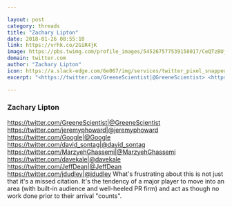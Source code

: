 ```yaml
---

layout: post
category: threads
title: "Zachary Lipton"
date: 2018-01-26 08:55:10
link: https://vrhk.co/2GiR4jK
image: https://pbs.twimg.com/profile_images/545267577539158017/CeQTzBUj_normal.jpeg
domain: twitter.com
author: "Zachary Lipton"
icon: https://a.slack-edge.com/6e067/img/services/twitter_pixel_snapped_32.png
excerpt: "<https://twitter.com/GreeneScientist|@GreeneScientist> <https://twitter.com/jeremyphoward|@jeremyphoward> <https://twitter.com/Google|@Google> <https://twitter.com/david_sontag|@david_sontag> <https://twitter.com/MarzyehGhassemi|@MarzyehGhassemi> <https://twitter.com/davekale|@davekale> <https://twitter.com/JeffDean|@JeffDean> <https://twitter.com/jdudley|@jdudley> What's frustrating about this is not just that it's a missed citation. It's the tendency of a major player to move into an area (with built-in audience and well-heeled PR firm) and act as though no work done prior to their arrival \"counts\"."

---
```


### Zachary Lipton

<https://twitter.com/GreeneScientist|@GreeneScientist> <https://twitter.com/jeremyphoward|@jeremyphoward> <https://twitter.com/Google|@Google> <https://twitter.com/david_sontag|@david_sontag> <https://twitter.com/MarzyehGhassemi|@MarzyehGhassemi> <https://twitter.com/davekale|@davekale> <https://twitter.com/JeffDean|@JeffDean> <https://twitter.com/jdudley|@jdudley> What's frustrating about this is not just that it's a missed citation. It's the tendency of a major player to move into an area (with built-in audience and well-heeled PR firm) and act as though no work done prior to their arrival "counts".